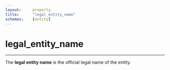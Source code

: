 ```yaml
---
layout:     property
title:      "legal_entity_name"
schemas:    [entity]
---
```


# legal_entity_name

---

The **legal entity name** is the official legal name of the entity.
